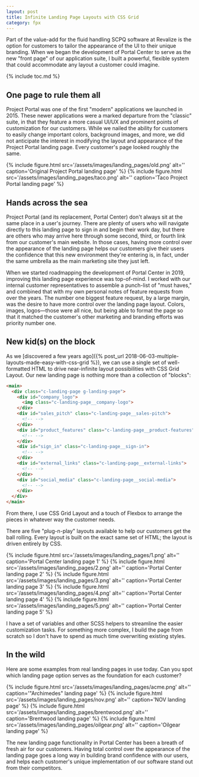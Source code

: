 ```yaml
---
layout: post
title: Infinite Landing Page Layouts with CSS Grid
category: fpx
---
```


Part of the value-add for the fluid handling SCPQ software at Revalize is the
option for customers to tailor the appearance of the UI to their unique
branding. When we began the development of Portal Center to serve as the new
"front page" of our application suite, I built a powerful, flexible system that
could accommodate any layout a customer could imagine.

{% include toc.md %}

## One page to rule them all

Project Portal was one of the first "modern" applications we launched in 2015.
These newer applications were a marked departure from the "classic" suite, in
that they feature a more casual UI/UX and prominent points of customization for
our customers. While we nailed the ability for customers to easily change
important colors, background images, and more, we did not anticipate the
interest in modifying the layout and appearance of the Project Portal landing
page. Every customer's page looked roughly the same.

{% include figure.html src='/assets/images/landing_pages/old.png' alt=''
caption='Original Project Portal landing page' %}
{% include figure.html src='/assets/images/landing_pages/taco.png' alt=''
caption='Taco Project Portal landing page' %}

## Hands across the sea

Project Portal (and its replacement, Portal Center) don't always sit at the same
place in a user's journey. There are plenty of users who will navigate directly
to this landing page to sign in and begin their work day, but there are others
who may arrive here through some second, third, or fourth link from our
customer's main website. In those cases, having more control over the appearance
of the landing page helps our customers give their users the confidence that
this new environment they're entering is, in fact, under the same umbrella as
the main marketing site they just left.

When we started roadmapping the development of Portal Center in 2019, improving
this landing page experience was top-of-mind. I worked with our internal
customer representatives to assemble a punch-list of "must haves," and combined
that with my own personal notes of feature requests from over the years. The
number one biggest feature request, by a large margin, was the desire to have
more control over the landing page layout. Colors, images, logos&mdash;those
were all nice, but being able to format the page so that it matched the
customer's other marketing and branding efforts was priority number one.

## New kid(s) on the block

As we [discovered a few years ago]({% post_url
2018-06-03-multiple-layouts-made-easy-with-css-grid %}), we can use a single set
of well-formatted HTML to drive near-infinite layout possibilities with CSS Grid
Layout. Our new landing page is nothing more than a collection of "blocks":

```html
<main>
  <div class="c-landing-page g-landing-page">
    <div id="company_logo">
      <img class="c-landing-page__company-logo">
    </div>
    <div id="sales_pitch" class="c-landing-page__sales-pitch">
      <!-- -->
    </div>
    <div id="product_features" class="c-landing-page__product-features">
      <!-- -->
    </div>
    <div id="sign_in" class="c-landing-page__sign-in">
      <!-- -->
    </div>
    <div id="external_links" class="c-landing-page__external-links">
      <!-- -->
    </div>
    <div id="social_media" class="c-landing-page__social-media">
      <!-- -->
    </div>
  </div>
</main>
```

From there, I use CSS Grid Layout and a touch of Flexbox to arrange the pieces
in whatever way the customer needs.

There are five "plug-n-play" layouts available to help our customers get the
ball rolling. Every layout is built on the exact same set of HTML; the layout is
driven entirely by CSS.

{% include figure.html src='/assets/images/landing_pages/1.png' alt='' caption='Portal Center landing page 1' %}
{% include figure.html src='/assets/images/landing_pages/2.png' alt='' caption='Portal Center landing page 2' %}
{% include figure.html src='/assets/images/landing_pages/3.png' alt='' caption='Portal Center landing page 3' %}
{% include figure.html src='/assets/images/landing_pages/4.png' alt='' caption='Portal Center landing page 4' %}
{% include figure.html src='/assets/images/landing_pages/5.png' alt='' caption='Portal Center landing page 5' %}

I have a set of variables and other SCSS helpers to streamline the easier
customization tasks. For something more complex, I build the page from scratch
so I don't have to spend as much time overwriting existing styles.

## In the wild

Here are some examples from real landing pages in use today. Can you spot which
landing page option serves as the foundation for each customer?

{% include figure.html src='/assets/images/landing_pages/acme.png' alt='' caption='"Archimedes" landing page' %}
{% include figure.html src='/assets/images/landing_pages/nov.png' alt='' caption='NOV landing page' %}
{% include figure.html src='/assets/images/landing_pages/brentwood.png' alt='' caption='Brentwood landing page' %}
{% include figure.html src='/assets/images/landing_pages/oilgear.png' alt='' caption='Oilgear landing page' %}

The new landing page functionality in Portal Center has been a breath of fresh
air for our customers. Having total control over the appearance of the landing
page goes a long way in building brand confidence with our users, and helps each
customer's unique implementation of our software stand out from their
competitors.